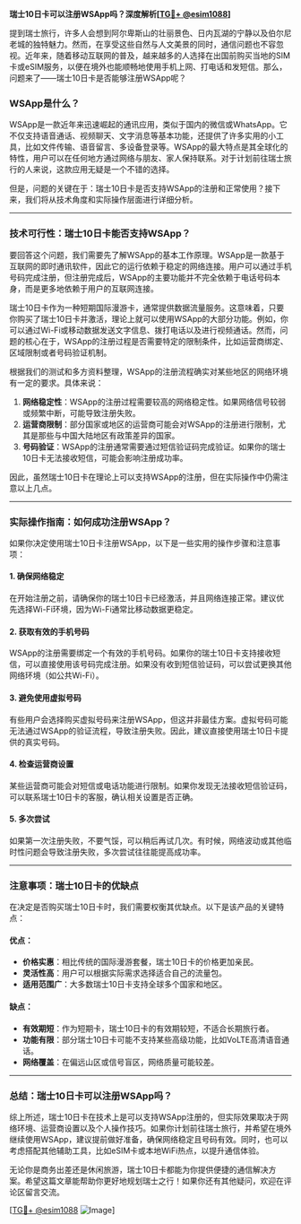 **瑞士10日卡可以注册WSApp吗？深度解析[[TG💪+ @esim1088](https://t.me/s/esim1088)]**

提到瑞士旅行，许多人会想到阿尔卑斯山的壮丽景色、日内瓦湖的宁静以及伯尔尼老城的独特魅力。然而，在享受这些自然与人文美景的同时，通信问题也不容忽视。近年来，随着移动互联网的普及，越来越多的人选择在出国前购买当地的SIM卡或eSIM服务，以便在境外也能顺畅地使用手机上网、打电话和发短信。那么，问题来了——瑞士10日卡是否能够注册WSApp呢？

### WSApp是什么？

WSApp是一款近年来迅速崛起的通讯应用，类似于国内的微信或WhatsApp。它不仅支持语音通话、视频聊天、文字消息等基本功能，还提供了许多实用的小工具，比如文件传输、语音留言、多设备登录等。WSApp的最大特点是其全球化的特性，用户可以在任何地方通过网络与朋友、家人保持联系。对于计划前往瑞士旅行的人来说，这款应用无疑是一个不错的选择。

但是，问题的关键在于：瑞士10日卡是否支持WSApp的注册和正常使用？接下来，我们将从技术角度和实际操作层面进行详细分析。

---

### 技术可行性：瑞士10日卡能否支持WSApp？

要回答这个问题，我们需要先了解WSApp的基本工作原理。WSApp是一款基于互联网的即时通讯软件，因此它的运行依赖于稳定的网络连接。用户可以通过手机号码完成注册，但注册完成后，WSApp的主要功能并不完全依赖于电话号码本身，而是更多地依赖于用户的互联网连接。

瑞士10日卡作为一种短期国际漫游卡，通常提供数据流量服务。这意味着，只要你购买了瑞士10日卡并激活，理论上就可以使用WSApp的大部分功能。例如，你可以通过Wi-Fi或移动数据发送文字信息、拨打电话以及进行视频通话。然而，问题的核心在于，WSApp的注册过程是否需要特定的限制条件，比如运营商绑定、区域限制或者号码验证机制。

根据我们的测试和多方资料整理，WSApp的注册流程确实对某些地区的网络环境有一定的要求。具体来说：

1. **网络稳定性**：WSApp的注册过程需要较高的网络稳定性。如果网络信号较弱或频繁中断，可能导致注册失败。
2. **运营商限制**：部分国家或地区的运营商可能会对WSApp的注册进行限制，尤其是那些与中国大陆地区有政策差异的国家。
3. **号码验证**：WSApp的注册通常需要通过短信验证码完成验证。如果你的瑞士10日卡无法接收短信，可能会影响注册成功率。

因此，虽然瑞士10日卡在理论上可以支持WSApp的注册，但在实际操作中仍需注意以上几点。

---

### 实际操作指南：如何成功注册WSApp？

如果你决定使用瑞士10日卡注册WSApp，以下是一些实用的操作步骤和注意事项：

#### 1. 确保网络稳定
在开始注册之前，请确保你的瑞士10日卡已经激活，并且网络连接正常。建议优先选择Wi-Fi环境，因为Wi-Fi通常比移动数据更稳定。

#### 2. 获取有效的手机号码
WSApp的注册需要绑定一个有效的手机号码。如果你的瑞士10日卡支持接收短信，可以直接使用该号码完成注册。如果没有收到短信验证码，可以尝试更换其他网络环境（如公共Wi-Fi）。

#### 3. 避免使用虚拟号码
有些用户会选择购买虚拟号码来注册WSApp，但这并非最佳方案。虚拟号码可能无法通过WSApp的验证流程，导致注册失败。因此，建议直接使用瑞士10日卡提供的真实号码。

#### 4. 检查运营商设置
某些运营商可能会对短信或电话功能进行限制。如果你发现无法接收短信验证码，可以联系瑞士10日卡的客服，确认相关设置是否正确。

#### 5. 多次尝试
如果第一次注册失败，不要气馁，可以稍后再试几次。有时候，网络波动或其他临时性问题会导致注册失败，多次尝试往往能提高成功率。

---

### 注意事项：瑞士10日卡的优缺点

在决定是否购买瑞士10日卡时，我们需要权衡其优缺点。以下是该产品的关键特点：

#### 优点：
- **价格实惠**：相比传统的国际漫游套餐，瑞士10日卡的价格更加亲民。
- **灵活性高**：用户可以根据实际需求选择适合自己的流量包。
- **适用范围广**：大多数瑞士10日卡支持全球多个国家和地区。

#### 缺点：
- **有效期短**：作为短期卡，瑞士10日卡的有效期较短，不适合长期旅行者。
- **功能有限**：部分瑞士10日卡可能不支持某些高级功能，比如VoLTE高清语音通话。
- **网络覆盖**：在偏远山区或信号盲区，网络质量可能较差。

---

### 总结：瑞士10日卡可以注册WSApp吗？

综上所述，瑞士10日卡在技术上是可以支持WSApp注册的，但实际效果取决于网络环境、运营商设置以及个人操作技巧。如果你计划前往瑞士旅行，并希望在境外继续使用WSApp，建议提前做好准备，确保网络稳定且号码有效。同时，也可以考虑搭配其他辅助工具，比如eSIM卡或本地WiFi热点，以提升通信体验。

无论你是商务出差还是休闲旅游，瑞士10日卡都能为你提供便捷的通信解决方案。希望这篇文章能帮助你更好地规划瑞士之行！如果你还有其他疑问，欢迎在评论区留言交流。

[[TG💪+ @esim1088](https://t.me/s/esim1088) ![Image](https://i.postimg.cc/4NQfJmqS/Snipaste-2025-05-13-00-14-12.png)]